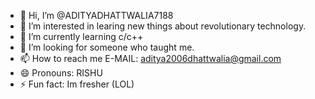 - 👋 Hi, I’m @ADITYADHATTWALIA7188
- 👀 I’m interested in learing new things about revolutionary technology.
- 🌱 I’m currently learning c/c++
- 💞️ I’m looking for someone who taught me.
- 📫 How to reach me E-MAIL: aditya2006dhattwalia@gmail.com
- 😄 Pronouns: RISHU
- ⚡ Fun fact: Im fresher (LOL)

<!---
ADITYADHATTWALIA7188/ADITYADHATTWALIA7188 is a ✨ special ✨ repository because its `README.md` (this file) appears on your GitHub profile.
You can click the Preview link to take a look at your changes.
--->
